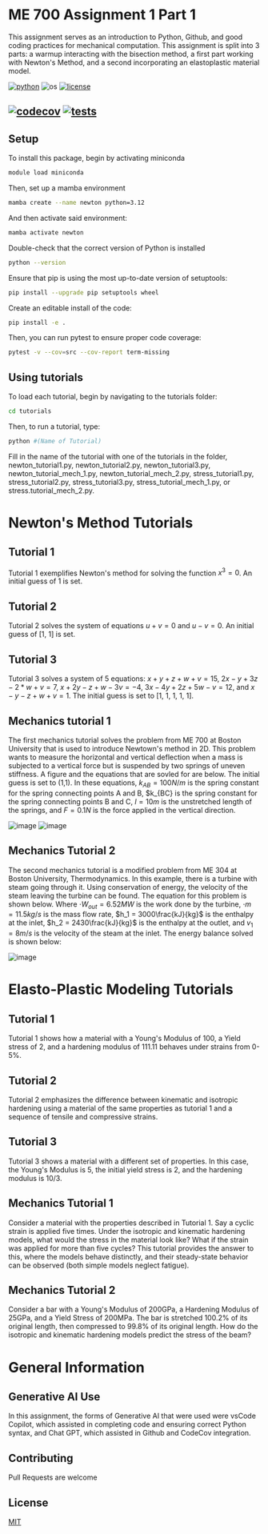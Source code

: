 # ME 700 Assignment 1 Part 1
This assignment serves as an introduction to Python, Github, and good coding practices for mechanical computation.  This assignment is split into 3 parts: a warmup interacting with the bisection method, a first part working with Newton's Method, and a second incorporating an elastoplastic material model.

[![python](https://img.shields.io/badge/python-3.12-blue.svg)](https://www.python.org/)
![os](https://img.shields.io/badge/os-ubuntu%20|%20macos%20|%20windows-blue.svg)
[![license](https://img.shields.io/badge/license-MIT-green.svg)](https://github.com/sandialabs/sibl#license)

[![codecov](https://codecov.io/gh/jacobpgarrett/ME700_Assignment1_P1/graph/badge.svg?token=p5DMvJ6byO)](https://codecov.io/gh/jacobpgarrett/ME700_Assignment1_P1)
[![tests](https://github.com/jacobpgarrett/ME700_Assignment1_P1/actions/workflows/tests.yml/badge.svg)](https://github.com/jacobpgarrett/ME700_Assignment1_P1/actions)
---

## Setup
To install this package, begin by activating miniconda

```bash
module load miniconda
```

Then, set up a mamba environment
```bash
mamba create --name newton python=3.12
```

And then activate said environment:
```bash
mamba activate newton
```

Double-check that the correct version of Python is installed
```bash
python --version
```

Ensure that pip is using the most up-to-date version of setuptools:
```bash
pip install --upgrade pip setuptools wheel
```

Create an editable install of the code:
```bash
pip install -e .
```

Then, you can run pytest to ensure proper code coverage:
```bash
pytest -v --cov=src --cov-report term-missing
```

## Using tutorials
To load each tutorial, begin by navigating to the tutorials folder:
```bash
cd tutorials
```

Then, to run a tutorial, type:
```bash
python #(Name of Tutorial)
```
Fill in the name of the tutorial with one of the tutorials in the folder, newton_tutorial1.py, newton_tutorial2.py, newton_tutorial3.py, newton_tutorial_mech_1.py, newton_tutorial_mech_2.py, stress_tutorial1.py, stress_tutorial2.py, stress_tutorial3.py, stress_tutorial_mech_1.py, or stress.tutorial_mech_2.py.

# Newton's Method Tutorials

## Tutorial 1
Tutorial 1 exemplifies Newton's method for solving the function $x^3=0$.  An initial guess of 1 is set.

## Tutorial 2
Tutorial 2 solves the system of equations $u+v=0$ and $u-v=0$.  An initial guess of [1, 1] is set.

## Tutorial 3
Tutorial 3 solves a system of 5 equations: $x+y+z+w+v=15$, $2x-y+3z-2*w+v=7$, $x+2y-z+w-3v=-4$, $3x-4y+2z+5w-v=12$, and $x-y-z+w+v=1$.  The initial guess is set to [1, 1, 1, 1, 1].

## Mechanics tutorial 1
The first mechanics tutorial solves the problem from ME 700 at Boston University that is used to introduce Newtown's method in 2D.  This problem wants to measure the horizontal and vertical deflection when a mass is subjected to a vertical force but is suspended by two springs of uneven stiffness.  A figure and the equations that are sovled for are below.  The initial guess is set to (1,1).  In these equations, $k_{AB}=100N/m$ is the spring constant for the spring connecting points A and B, $k_{BC} is the spring constant for the spring connecting points B and C, $l=10m$ is the unstretched length of the springs, and $F=0.1N$ is the force applied in the vertical direction.

![image](https://github.com/user-attachments/assets/af72c4d9-b2aa-43cf-9fc2-8b3b1cf3f234)
![image](https://github.com/user-attachments/assets/ca8a2ed1-8a3c-41b1-93a0-68477d6a05cf)

## Mechanics Tutorial 2
The second mechanics tutorial is a modified problem from ME 304 at Boston University, Thermodynamics.  In this example, there is a turbine with steam going through it.  Using conservation of energy, the velocity of the steam leaving the turbine can be found.  The equation for this problem is shown below.  Where $\cdot{W_{out}} = 6.52MW$ is the work done by the turbine, $\cdot{m} = 11.5kg/s$ is the mass flow rate, $h_1 = 3000\frac{kJ}{kg}$ is the enthalpy at the inlet, $h_2 = 2430\frac{kJ}{kg}$ is the enthalpy at the outlet, and $v_1=8m/s$ is the velocity of the steam at the inlet.  The energy balance solved is shown below:

![image](https://github.com/user-attachments/assets/2ba29d7f-3836-45c0-86ea-b321078f7334)

# Elasto-Plastic Modeling Tutorials

## Tutorial 1
Tutorial 1 shows how a material with a Young's Modulus of 100, a Yield stress of 2, and a hardening modulus of 111.11 behaves under strains from 0-5%.

## Tutorial 2
Tutorial 2 emphasizes the difference between kinematic and isotropic hardening using a material of the same properties as tutorial 1 and a sequence of tensile and compressive strains.

## Tutorial 3
Tutorial 3 shows a material with a different set of properties.  In this case, the Young's Modulus is 5, the initial yield stress is 2, and the hardening modulus is 10/3.

## Mechanics Tutorial 1
Consider a material with the properties described in Tutorial 1.  Say a cyclic strain is applied five times.  Under the isotropic and kinematic hardening models, what would the stress in the material look like?  What if the strain was applied for more than five cycles?  This tutorial provides the answer to this, where the models behave distinctly, and their steady-state behavior can be observed (both simple models neglect fatigue).

## Mechanics Tutorial 2
Consider a bar with a Young's Modulus of 200GPa, a Hardening Modulus of 25GPa, and a Yield Stress of 200MPa.  The bar is stretched 100.2% of its original length, then compressed to 99.8% of its original length. How do the isotropic and kinematic hardening models predict the stress of the beam?

# General Information
## Generative AI Use

In this assignment, the forms of Generative AI that were used were vsCode Copilot, which assisted in completing code and ensuring correct Python syntax, and Chat GPT, which assisted in Github and CodeCov integration.

## Contributing
Pull Requests are welcome

## License
[MIT](https://choosealicense.com/licenses/mit/)
